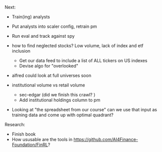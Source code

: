 Next:
* Train(ing) analysts
* Put analysts into scaler config, retrain pm
* Run eval and track against spy

* how to find neglected stocks? Low volume, lack of index and etf inclusion
  * Get our data feed to include a list of ALL tickers on US indexes
  * Devise algo for "overlooked"
* alfred could look at full universes soon
* institutional volume vs retail volume
    * sec-edgar (did we finish this crawl? )
    * Add institutional holdings column to pm
* Looking at "the spreadsheet from our course" can we use that input as training data and come up with optimal quadrant? 

Research:
* Finish book
* How ususable are the tools in https://github.com/AI4Finance-Foundation/FinRL?